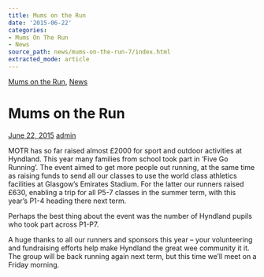 ```yaml
---
title: Mums on the Run
date: '2015-06-22'
categories:
- Mums On The Run
- News
source_path: news/mums-on-the-run-7/index.html
extracted_mode: article
---
```

[Mums on the Run](category/mums-on-the-run/), [News](category/news/)

# Mums on the Run

[June 22, 2015](news/mums-on-the-run-7/) [admin](author/admin/)

MOTR has so far raised almost £2000 for sport and outdoor activities at Hyndland. This year many families from school took part in ‘Five Go Running’. The event aimed to get more people out running, at the same time as raising funds to send all our classes to use the world class athletics facilities at Glasgow’s Emirates Stadium. For the latter our runners raised £630, enabling a trip for all P5-7 classes in the summer term, with this year’s P1-4 heading there next term.

Perhaps the best thing about the event was the number of Hyndland pupils who took part across P1-P7.

A huge thanks to all our runners and sponsors this year – your volunteering and fundraising efforts help make Hyndland the great wee community it it. The group will be back running again next term, but this time we’ll meet on a Friday morning.
